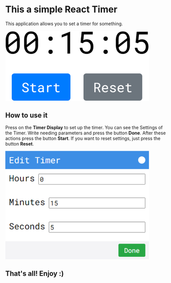# This a simple React Timer

This application allows you to set a timer for something.

<img src="./src/img/Timer.png" alt="Timer Screenshot" width="450px">

## How to use it

Press on the __Timer Display__ to set up the timer.
You can see the Settings of the Timer.
Write needing parameters and press the button __Done__.
After these actions press the button __Start__.
If you want to reset settings, just press the button __Reset__.

<img src="./src/img/Settings.png" alt="Timer Screenshot" width="450px">

## That's all! Enjoy :)
